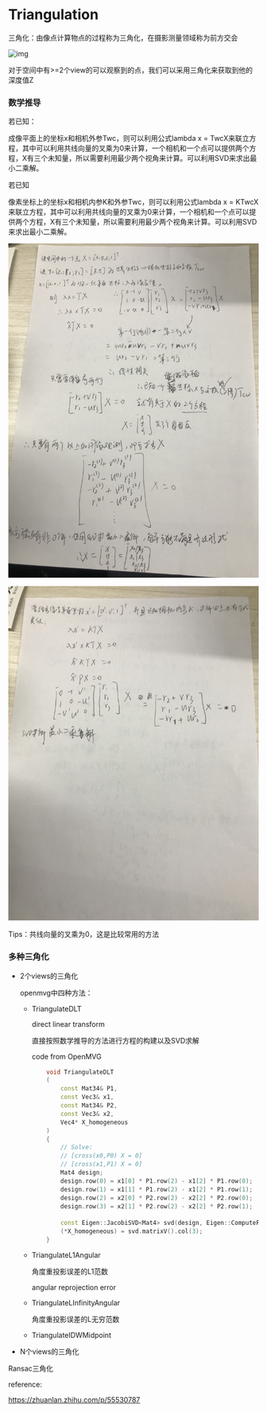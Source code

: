 # Triangulation

三角化：由像点计算物点的过程称为三角化，在摄影测量领域称为前方交会

![img](https://pic3.zhimg.com/80/v2-bc36bd3c7fdf318ada42c624d732499e_720w.jpg)



对于空间中有>=2个view的可以观察到的点，我们可以采用三角化来获取到他的深度值Z







### 数学推导

若已知：

成像平面上的坐标x和相机外参Twc，则可以利用公式lambda x = TwcX来联立方程，其中可以利用共线向量的叉乘为0来计算，一个相机和一个点可以提供两个方程，X有三个未知量，所以需要利用最少两个视角来计算。可以利用SVD来求出最小二乘解。



若已知

像素坐标上的坐标x和相机内参K和外参Twc，则可以利用公式lambda x = KTwcX来联立方程，其中可以利用共线向量的叉乘为0来计算，一个相机和一个点可以提供两个方程，X有三个未知量，所以需要利用最少两个视角来计算。可以利用SVD来求出最小二乘解。

![Triangulation_1](..\picture\Triangulation_1.png)

![Triangulation_2](..\picture\Triangulation_2.png)

Tips：共线向量的叉乘为0，这是比较常用的方法



### 多种三角化

- 2个views的三角化

  openmvg中四种方法：

  - TriangulateDLT

    direct linear transform

    直接按照数学推导的方法进行方程的构建以及SVD求解

    code from OpenMVG

    ```c++
        void TriangulateDLT
        (
            const Mat34& P1,
            const Vec3& x1,
            const Mat34& P2,
            const Vec3& x2,
            Vec4* X_homogeneous
        )
        {
            // Solve:
            // [cross(x0,P0) X = 0]
            // [cross(x1,P1) X = 0]
            Mat4 design;
            design.row(0) = x1[0] * P1.row(2) - x1[2] * P1.row(0);
            design.row(1) = x1[1] * P1.row(2) - x1[2] * P1.row(1);
            design.row(2) = x2[0] * P2.row(2) - x2[2] * P2.row(0);
            design.row(3) = x2[1] * P2.row(2) - x2[2] * P2.row(1);
    
            const Eigen::JacobiSVD<Mat4> svd(design, Eigen::ComputeFullV);
            (*X_homogeneous) = svd.matrixV().col(3);
        }
    ```

    

  - TriangulateL1Angular

    角度重投影误差的L1范数

    angular reprojection error

    

  - TriangulateLInfinityAngular

    角度重投影误差的L无穷范数

    

  - TriangulateIDWMidpoint

    

    

    




- N个views的三角化

  





Ransac三角化











reference:

https://zhuanlan.zhihu.com/p/55530787









